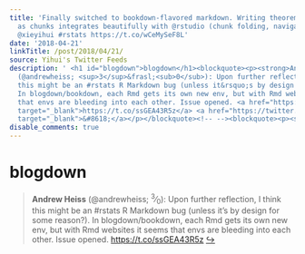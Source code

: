 ```yaml
---
title: 'Finally switched to bookdown-flavored markdown. Writing theorems and proofs
  as chunks integrates beautifully with @rstudio (chunk folding, navigation, etc).
  @xieyihui #rstats https://t.co/wCeMySeF8L'
date: '2018-04-21'
linkTitle: /post/2018/04/21/
source: Yihui's Twitter Feeds
description: ' <h1 id="blogdown">blogdown</h1><blockquote><p><strong>Andrew Heiss</strong>
  (@andrewheiss; <sup>3</sup>&frasl;<sub>0</sub>): Upon further reflection, I think
  this might be an #rstats R Markdown bug (unless it&rsquo;s by design for some reason?).
  In blogdown/bookdown, each Rmd gets its own new env, but with Rmd websites it seems
  that envs are bleeding into each other. Issue opened. <a href="https://t.co/ssGEA43R5z"
  target="_blank">https://t.co/ssGEA43R5z</a> <a href="https://twitter.com/xieyihui/status/987163945554214913"
  target="_blank">&#8618;</a></p></blockquote><!-- --><blockquote><p><stro ...'
disable_comments: true
---
```

 <h1 id="blogdown">blogdown</h1><blockquote><p><strong>Andrew Heiss</strong> (@andrewheiss; <sup>3</sup>&frasl;<sub>0</sub>): Upon further reflection, I think this might be an #rstats R Markdown bug (unless it&rsquo;s by design for some reason?). In blogdown/bookdown, each Rmd gets its own new env, but with Rmd websites it seems that envs are bleeding into each other. Issue opened. <a href="https://t.co/ssGEA43R5z" target="_blank">https://t.co/ssGEA43R5z</a> <a href="https://twitter.com/xieyihui/status/987163945554214913" target="_blank">&#8618;</a></p></blockquote><!-- --><blockquote><p><stro ...